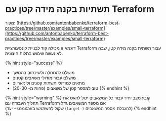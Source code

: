 # תשתיות בקנה מידה קטן עם Terraform

מקור: [https://github.com/antonbabenko/terraform-best-practices/tree/master/examples/small-terraform](https://github.com/antonbabenko/terraform-best-practices/tree/master/examples/small-terraform)

דוגמא זו מכילה קוד לבניית קונפיגורציית Terraform עבור תשתית בקנה מידה קטן, שבה לא נעשה שימוש בתלות חיצונית.

{% hint style="success" %}
* מושלם להתחלה ולשיכתוב בהמשך
* מושלם עבור מודולי משאבים קטנים
* מתאים למודולי תשתית קטנים וליניאריים
* טוב למספר קטן של משאבים (פחות מ- 20-30)
{% endhint %}

{% hint style="warning" %}
קובץ מצב יחיד עבור כל המשאבים יכול להאט את תהליך העבודה עם Terraform אם מספר המשאבים גדל\
(שקול להשתמש בארגומנט - יעד (`target-)` להגבלת מספר המשאבים)
{% endhint %}
